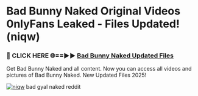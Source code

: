 # Bad Bunny Naked Original Videos 0nlyFans Leaked - Files Updated! (niqw)

<h3>🔴 CLICK HERE 🌐==►► <a href="https://tinyurl.com/up5wt9bj" rel="nofollow">Bad Bunny Naked Updated Files</a></h3>

Get Bad Bunny Naked and all content. Now you can access all videos and pictures of Bad Bunny Naked. New Updated Files 2025!

[![niqw](https://i.imgur.com/ABiUzMV.gif)](https://tinyurl.com/up5wt9bj)
bad gyal naked reddit